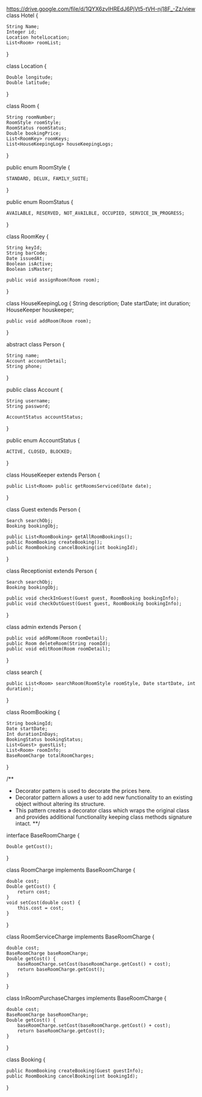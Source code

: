 https://drive.google.com/file/d/1QYX6zvIHREdJ6PjVt5-tVH-nj18F_-Zz/view
class Hotel {
	
	String Name;
	Integer id;
	Location hotelLocation;
	List<Room> roomList;

}

class Location {
	
	Double longitude;
	Double latitude;
}

class Room {
	
	String roomNumber;
	RoomStyle roomStyle;
	RoomStatus roomStatus;
	Double bookingPrice;
	List<RoomKey> roomKeys;
	List<HouseKeepingLog> houseKeepingLogs;

}

public enum RoomStyle {
	
	STANDARD, DELUX, FAMILY_SUITE;
}

public enum RoomStatus {
	
	AVAILABLE, RESERVED, NOT_AVAILBLE, OCCUPIED, SERVICE_IN_PROGRESS;
}

class RoomKey {
	
	String keyId;
	String barCode;
	Date issuedAt;
	Boolean isActive;
	Boolean isMaster;

	public void assignRoom(Room room);

}

class HouseKeepingLog {
	String description;
	Date startDate;
	int duration;
	HouseKeeper houskeeper;

	public void addRoom(Room room);
}

abstract class Person {

	String name;
	Account accountDetail;
	String phone;
}

public class Account {

	String username;
	String password;

	AccountStatus accountStatus;

}

public enum AccountStatus {

	ACTIVE, CLOSED, BLOCKED;
}

class HouseKeeper extends Person {

	public List<Room> public getRoomsServiced(Date date);
}

class Guest extends Person {

	Search searchObj;
	Booking bookingObj;

	public List<RoomBooking> getAllRoomBookings();
	public RoomBooking createBooking();
	public RoomBooking cancelBooking(int bookingId);
}

class Receptionist extends Person {

	Search searchObj;
	Booking bookingObj;

	public void checkInGuest(Guest guest, RoomBooking bookingInfo);
	public void checkOutGuest(Guest guest, RoomBooking bookingInfo);

}

class admin extends Person {

	public void addRomm(Room roomDetail);
	public Room deleteRoom(String roomId);
	public void editRoom(Room roomDetail);
}

class search {

	public List<Room> searchRoom(RoomStyle roomStyle, Date startDate, int duration);

}

class RoomBooking {

	String bookingId;
	Date startDate;
	Int durationInDays;
	BookingStatus bookingStatus;
	List<Guest> guestList;
	List<Room> roomInfo;
	BaseRoomCharge totalRoomCharges;
}


/**
*	Decorator pattern is used to decorate the prices here.
*	Decorator pattern allows a user to add new functionality to an existing object without altering its structure.
*	This pattern creates a decorator class which wraps the original class and provides additional functionality keeping class methods signature intact.
**/

interface BaseRoomCharge {

	Double getCost();

}

class RoomCharge implements BaseRoomCharge {

	
	double cost;
	Double getCost() {
		return cost;
	}
	void setCost(double cost) {
		this.cost = cost;
	}
}

class RoomServiceCharge implements BaseRoomCharge {

	double cost;
	BaseRoomCharge baseRoomCharge;
	Double getCost() {
		baseRoomCharge.setCost(baseRoomCharge.getCost() + cost);
		return baseRoomCharge.getCost();
	}
}

class InRoomPurchaseCharges implements BaseRoomCharge {

	double cost;
	BaseRoomCharge baseRoomCharge;
	Double getCost() {
		baseRoomCharge.setCost(baseRoomCharge.getCost() + cost);
		return baseRoomCharge.getCost();
	}
}

class Booking {

	public RoomBooking createBooking(Guest guestInfo);
	public RoomBooking cancelBooking(int bookingId);

}
